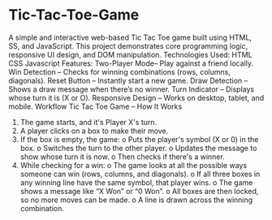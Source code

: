 # Tic-Tac-Toe-Game
A simple and interactive web-based Tic Tac Toe game built using HTML, SS, and JavaScript. This project demonstrates core programming logic, responsive UI design, and DOM manipulation.
Technologies Used:
HTML
CSS
Javascript
Features:
Two-Player Mode– Play against a friend locally.
Win Detection – Checks for winning combinations (rows, columns, diagonals).
Reset Button – Instantly start a new game.
Draw Detection – Shows a draw message when there’s no winner.
Turn Indicator – Displays whose turn it is (X or O).
Responsive Design – Works on desktop, tablet, and mobile.
Workflow
 Tic Tac Toe Game – How It Works
1.	The game starts, and it's Player X's turn.
2.	A player clicks on a box to make their move.
3.	If the box is empty, the game:
o	Puts the player's symbol (X or 0) in the box.
o	Switches the turn to the other player.
o	Updates the message to show whose turn it is now.
o	Then checks if there's a winner.
4.	While checking for a win:
o	The game looks at all the possible ways someone can win (rows, columns, and diagonals).
o	If all three boxes in any winning line have the same symbol, that player wins.
o	The game shows a message like “X Won” or “0 Won”.
o	All boxes are then locked, so no more moves can be made.
o	A line is drawn across the winning combination.



